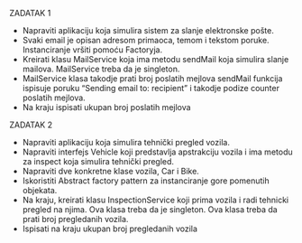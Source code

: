 ZADATAK 1

- Napraviti aplikaciju koja simulira sistem za slanje elektronske pošte.
- Svaki email je opisan adresom primaoca, temom i tekstom poruke. Instanciranje vršiti pomoću Factoryja.
- Kreirati klasu MailService koja ima metodu sendMail koja simulira slanje mailova. MailService treba da je singleton.
- MailService klasa takodje prati broj poslatih mejlova
sendMail funkcija ispisuje poruku “Sending email to: recipient” i takodje podize counter poslatih mejlova. 
- Na kraju ispisati ukupan broj poslatih mejlova


ZADATAK 2

- Napraviti aplikaciju koja simulira tehnički pregled vozila.
- Napraviti interfejs Vehicle koji predstavlja apstrakciju vozila i ima metodu za inspect koja simulira tehnički pregled.
- Napraviti dve konkretne klase vozila, Car i Bike. 
- Iskoristiti Abstract factory pattern za instanciranje gore pomenutih objekata.
- Na kraju, kreirati klasu InspectionService koji prima vozila i radi tehnicki pregled na njima. Ova klasa treba da je singleton. Ova klasa treba da prati broj pregledanih vozila.
- Ispisati na kraju ukupan broj pregledanih vozila